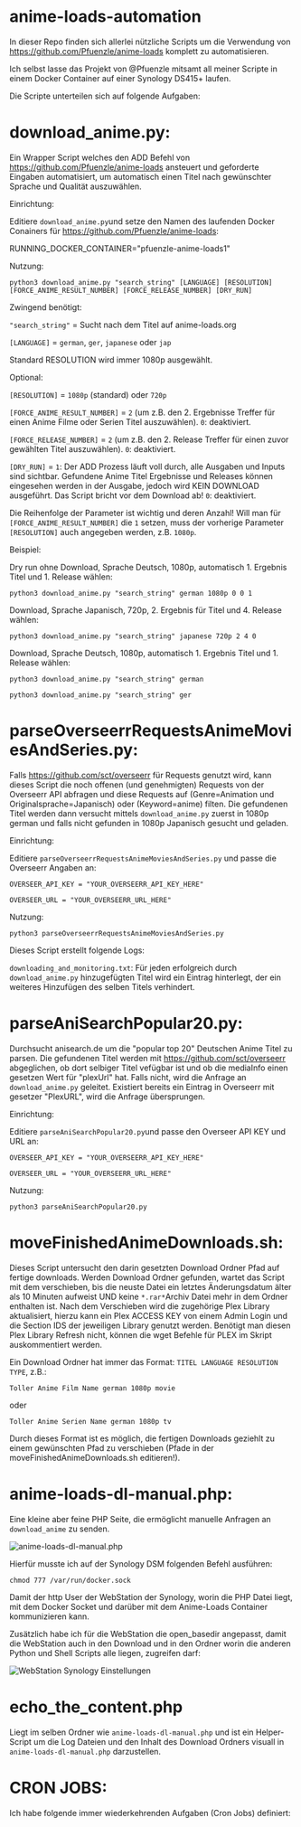 # anime-loads-automation
In dieser Repo finden sich allerlei nützliche Scripts um die Verwendung von https://github.com/Pfuenzle/anime-loads komplett zu automatisieren.

Ich selbst lasse das Projekt von @Pfuenzle mitsamt all meiner Scripte in einem Docker Container auf einer Synology DS415+ laufen.

Die Scripte unterteilen sich auf folgende Aufgaben:

# download_anime.py:
Ein Wrapper Script welches den ADD Befehl von https://github.com/Pfuenzle/anime-loads ansteuert und geforderte Eingaben automatisiert, um automatisch einen Titel nach gewünschter Sprache und Qualität auszuwählen.


Einrichtung:

Editiere ```download_anime.py```und setze den Namen des laufenden Docker Conainers für https://github.com/Pfuenzle/anime-loads:

RUNNING_DOCKER_CONTAINER="pfuenzle-anime-loads1"



Nutzung:

```python3 download_anime.py "search_string" [LANGUAGE] [RESOLUTION] [FORCE_ANIME_RESULT_NUMBER] [FORCE_RELEASE_NUMBER] [DRY_RUN]```


Zwingend benötigt:

```"search_string"``` = Sucht nach dem Titel auf anime-loads.org

```[LANGUAGE]``` = ```german```, ```ger```, ```japanese``` oder ```jap```

Standard RESOLUTION wird immer 1080p ausgewählt.


Optional:

```[RESOLUTION]``` = ```1080p``` (standard) oder ```720p```

```[FORCE_ANIME_RESULT_NUMBER]``` = ```2``` (um z.B. den 2. Ergebnisse Treffer für einen Anime Filme oder Serien Titel auszuwählen). ```0```: deaktiviert.

```[FORCE_RELEASE_NUMBER]``` = ```2``` (um z.B. den 2. Release Treffer für einen zuvor gewählten Titel auszuwählen). ```0```: deaktiviert.

```[DRY_RUN]``` = ```1```: Der ADD Prozess läuft voll durch, alle Ausgaben und Inputs sind sichtbar. Gefundene Anime Titel Ergebnisse und Releases können eingesehen werden in der Ausgabe, jedoch wird KEIN DOWNLOAD ausgeführt. Das Script bricht vor dem Download ab! ```0```: deaktiviert.



Die Reihenfolge der Parameter ist wichtig und deren Anzahl! Will man für ```[FORCE_ANIME_RESULT_NUMBER]``` die ```1``` setzen, muss der vorherige Parameter ```[RESOLUTION]``` auch angegeben werden, z.B. ```1080p```.



Beispiel:

Dry run ohne Download, Sprache Deutsch, 1080p, automatisch 1. Ergebnis Titel und 1. Release wählen:

```python3 download_anime.py "search_string" german 1080p 0 0 1```

Download, Sprache Japanisch, 720p, 2. Ergebnis für Titel und 4. Release wählen:

```python3 download_anime.py "search_string" japanese 720p 2 4 0```

Download, Sprache Deutsch, 1080p, automatisch 1. Ergebnis Titel und 1. Release wählen:

```python3 download_anime.py "search_string" german```

```python3 download_anime.py "search_string" ger```



# parseOverseerrRequestsAnimeMoviesAndSeries.py:
Falls https://github.com/sct/overseerr für Requests genutzt wird, kann dieses Script die noch offenen (und genehmigten) Requests von der Overseerr API abfragen und diese Requests auf (Genre=Animation und Originalsprache=Japanisch) oder (Keyword=anime) filten. Die gefundenen Titel werden dann versucht mittels ```download_anime.py``` zuerst in 1080p german und falls nicht gefunden in 1080p Japanisch gesucht und geladen.


Einrichtung:

Editiere ```parseOverseerrRequestsAnimeMoviesAndSeries.py``` und passe die Overseerr Angaben an:

```OVERSEER_API_KEY = "YOUR_OVERSEERR_API_KEY_HERE"```

```OVERSEER_URL = "YOUR_OVERSEERR_URL_HERE"```


Nutzung:

```python3 parseOverseerrRequestsAnimeMoviesAndSeries.py```

Dieses Script erstellt folgende Logs:

```downloading_and_monitoring.txt```: Für jeden erfolgreich durch ```download_anime.py``` hinzugefügten Titel wird ein Eintrag hinterlegt, der ein weiteres Hinzufügen des selben Titels verhindert.


# parseAniSearchPopular20.py:
Durchsucht anisearch.de um die "popular top 20" Deutschen Anime Titel zu parsen. Die gefundenen Titel werden mit https://github.com/sct/overseerr abgeglichen, ob dort selbiger Titel vefügbar ist und ob die mediaInfo einen gesetzen Wert für "plexUrl" hat. Falls nicht, wird die Anfrage an ```download_anime.py``` geleitet. Existiert bereits ein Eintrag in Overseerr mit gesetzer "PlexURL", wird die Anfrage übersprungen.

Einrichtung:

Editiere ```parseAniSearchPopular20.py```und passe den Overseer API KEY und URL an:

```OVERSEER_API_KEY = "YOUR_OVERSEERR_API_KEY_HERE"```

```OVERSEER_URL = "YOUR_OVERSEERR_URL_HERE"```


Nutzung:

```python3 parseAniSearchPopular20.py```


# moveFinishedAnimeDownloads.sh:
Dieses Script untersucht den darin gesetzten Download Ordner Pfad auf fertige downloads. Werden Download Ordner gefunden, wartet das Script mit dem verschieben, bis die neuste Datei ein letztes Änderungsdatum älter als 10 Minuten aufweist UND keine ```*.rar*```Archiv Datei mehr in dem Ordner enthalten ist. Nach dem Verschieben wird die zugehörige Plex Library aktualisiert, hierzu kann ein Plex ACCESS KEY von einem Admin Login und die Section IDS der jeweiligen Library genutzt werden. Benötigt man diesen Plex Library Refresh nicht, können die wget Befehle für PLEX im Skript auskommentiert werden.

Ein Download Ordner hat immer das Format: ```TITEL LANGUAGE RESOLUTION TYPE```, z.B.:

```Toller Anime Film Name german 1080p movie```

oder

```Toller Anime Serien Name german 1080p tv```

Durch dieses Format ist es möglich, die fertigen Downloads geziehlt zu einem gewünschten Pfad zu verschieben (Pfade in der moveFinishedAnimeDownloads.sh editieren!).


# anime-loads-dl-manual.php:
Eine kleine aber feine PHP Seite, die ermöglicht manuelle Anfragen an ```download_anime``` zu senden.


![anime-loads-dl-manual.php](https://raw.githubusercontent.com/Crypto90/anime-loads-automation/main/2022-01-18_11-54-40.png)

Hierfür musste ich auf der Synology DSM folgenden Befehl ausführen:

```chmod 777 /var/run/docker.sock```

Damit der http User der WebStation der Synology, worin die PHP Datei liegt, mit dem Docker Socket und darüber mit dem Anime-Loads Container kommunizieren kann.

Zusätzlich habe ich für die WebStation die open_basedir angepasst, damit die WebStation auch in den Download und in den Ordner worin die anderen Python und Shell Scripts alle liegen, zugreifen darf:

![WebStation Synology Einstellungen](https://raw.githubusercontent.com/Crypto90/anime-loads-automation/main/2022-01-18_14-09-33.png)


# echo_the_content.php
Liegt im selben Ordner wie ```anime-loads-dl-manual.php``` und ist ein Helper-Script um die Log Dateien und den Inhalt des Download Ordners visuall in ```anime-loads-dl-manual.php``` darzustellen.



# CRON JOBS:
Ich habe folgende immer wiederkehrenden Aufgaben (Cron Jobs) definiert:


